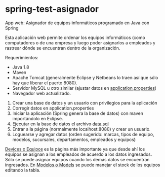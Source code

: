 # spring-test-asignador
App web: Asignador de equipos informáticos programado en Java con Spring

Esta aplicación web permite ordenar los equipos informáticos (como computadores o de una empresa y luego poder asignarlos a empleados y rastrear dónde se encuentran dentro de la organización.

Requerimientos:

- Java 1.8
- Maven
- Apache Tomcat (generalmente Eclipse y Netbeans lo traen así que sólo hay que liberar el puerto 8080).
- Servidor MySQL u otro similar (ajustar datos en [application.properties](https://github.com/ffuentese/asignador-it-spring/blob/master/src/main/resources/application.properties))
- Navegador web actualizado.


1. Crear una base de datos y un usuario con privilegios para la aplicación 
2. Corregir datos en application.properties
3. Iniciar la aplicación (Spring genera la base de datos) con maven importándolo en Eclipse. 
4. Ejecutar en la base de datos el archivo [data.sql](https://github.com/ffuentese/asignador-it-spring/blob/master/src/main/resources/data.sql)
5. Entrar a la página (normalmente localhost:8080) y crear un usuario.
6. Loguearse y agregar datos (orden sugerido: marcas, tipos de equipo, modelos, sucursales, departamentos, empleados y equipos)

[Devices o Equipos](http://localhost:8080/devices) es la página más importante ya que desde ahí los equipos se asignan a los empleados de acuerdo a los datos ingresados. 
Sólo se puede asignar equipos cuando los demás datos se encuentran ingresados. En [Modelos o Models](http://localhost:8080/models) se puede manejar el stock de los equipos editando la tabla.

